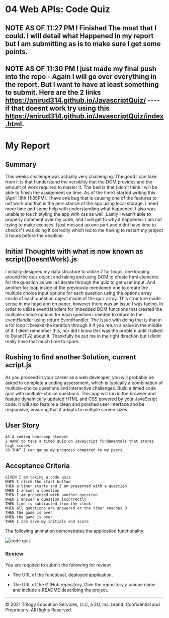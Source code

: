 # 04 Web APIs: Code Quiz


## NOTE AS OF 11:27 PM I Finished The most that I could. I will detail what Happened in my report but I am submitting as is to make sure I get some points.

## NOTE AS OF 11:30 PM I just made my final push into the repo - Again I will go over everything in the report. But I want to have at least something to submit. Here are the 2 links https://anirud314.github.io/JavascriptQuiz/ ---- if that doesnt work try using this https://anirud314.github.io/JavascriptQuiz/index.html.

# My Report
## Summary
This weeks challenge was actually very challenging. The good I can take from it is that I understand the versitility that the DOM provides and the amount of work required to master it. The bad is that I don't think I will be able to finish the assignment on time. As of the time I started writing this (April 18th 11:35PM). I have one bug that is causing one of the features to not work and that is the persistance of the app using local storage. I need more time and some help with understanding what happened. I also was unable to touch styling the app with css as well. Lastly I wasn't able to properly comment over my code, and I will get to why it happened. I am not trying to make excuses. I just messed up one part and didnt have time to check if I was doing it correctly which led to me having to restart my project 5 hours before the deadline. 

## Initial Thoughts with what is now known as script(DoesntWork).js
I initially designed my data structure to utilize 2 for loops, one looping around the quiz object and taking and using DOM to create html elements for the question as well as iterate through the quiz to get user input. And another for loop inside of the previously mentioned one to create the multiple choice input options for each question using the options array inside of each question object inside of the quiz array. This structure made sense in my head and on paper, however there was an issue I was facing. In order to utilize eventHandlers for imbedded DOM functions that created the multiple choice options for each question I needed to return to the eventHandler using return EventHandler. The issue with doing that is that in a for loop it breaks the iteration through it if you return a value in the middle of it. I didnt remember this, nor did I know this was the problem until I talked to Dylan(T.A) about it. Thankfully he put me in the right direction but I didnt really have that much time to spare.

## Rushing to find another Solution, current script.js


As you proceed in your career as a web developer, you will probably be asked to complete a coding assessment, which is typically a combination of multiple-choice questions and interactive challenges. Build a timed code quiz with multiple-choice questions. This app will run in the browser and feature dynamically updated HTML and CSS powered by your JavaScript code. It will also feature a clean and polished user interface and be responsive, ensuring that it adapts to multiple screen sizes.

## User Story

```
AS A coding bootcamp student
I WANT to take a timed quiz on JavaScript fundamentals that stores high scores
SO THAT I can gauge my progress compared to my peers
```

## Acceptance Criteria

```
GIVEN I am taking a code quiz
WHEN I click the start button
THEN a timer starts and I am presented with a question
WHEN I answer a question
THEN I am presented with another question
WHEN I answer a question incorrectly
THEN time is subtracted from the clock
WHEN all questions are answered or the timer reaches 0
THEN the game is over
WHEN the game is over
THEN I can save my initials and score
```

The following animation demonstrates the application functionality:

![code quiz](./Assets/04-web-apis-homework-demo.gif)

### Review

You are required to submit the following for review:

* The URL of the functional, deployed application.

* The URL of the GitHub repository. Give the repository a unique name and include a README describing the project.

- - -
© 2021 Trilogy Education Services, LLC, a 2U, Inc. brand. Confidential and Proprietary. All Rights Reserved.